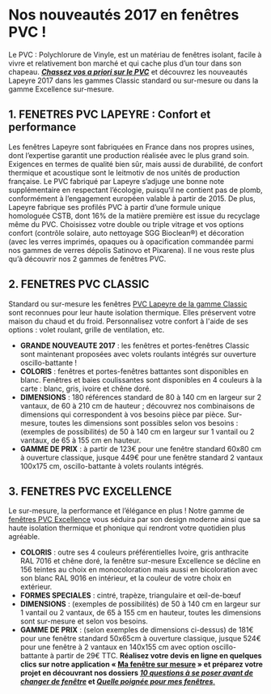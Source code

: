 ##
# **Nos nouveautés 2017 en fenêtres PVC !**
Le PVC : Polychlorure de Vinyle, est un matériau de fenêtres isolant, facile à vivre et relativement bon marché et qui cache plus d’un tour dans son chapeau. [**_Chassez vos a priori sur le PVC_**](https://www.lapeyre.fr/c/magazine/inspirations-tendances/chassez-vos-a%20priori-sur-le-PVC) et découvrez les nouveautés Lapeyre 2017 dans les gammes Classic standard ou sur-mesure ou dans la gamme Excellence sur-mesure.
##  1. FENETRES PVC LAPEYRE : Confort et performance
Les fenêtres Lapeyre sont fabriquées en France dans nos propres usines, dont l’expertise garantit une production réalisée avec le plus grand soin. Exigences en termes de qualité bien sûr, mais aussi de durabilité, de confort thermique et acoustique sont le leitmotiv de nos unités de production française.
Le PVC fabriqué par Lapeyre s’adjuge une bonne note supplémentaire en respectant l’écologie, puisqu’il ne contient pas de plomb, conformément à l’engagement européen valable à partir de 2015. De plus, Lapeyre fabrique ses profilés PVC à partir d’une formule unique homologuée CSTB, dont 16% de la matière première est issue du recyclage même du PVC.
Choisissez votre double ou triple vitrage et vos options confort (contrôle solaire, auto nettoyage SGG Bioclean®) et décoration (avec les verres imprimés, opaques ou à opacification commandée parmi nos gammes de verres dépolis Satinovo et Pixarena). Il ne vous reste plus qu’à découvrir nos 2 gammes de fenêtres PVC.
##  2. FENETRES PVC CLASSIC
Standard ou sur-mesure les fenêtres [PVC Lapeyre de la gamme Classic](https://www.lapeyre.fr/fenetre-classic-pvc-FPC2186320) sont reconnues pour leur haute isolation thermique. Elles préservent votre maison du chaud et du froid. Personnalisez votre confort à l'aide de ses options : volet roulant, grille de ventilation, etc.
- **GRANDE NOUVEAUTE 2017** : les fenêtres et portes-fenêtres Classic sont maintenant proposées avec volets roulants intégrés sur ouverture oscillo-battante !
- **COLORIS** : fenêtres et portes-fenêtres battantes sont disponibles en blanc. Fenêtres et baies coulissantes sont disponibles en 4 couleurs à la carte : blanc, gris, ivoire et chêne doré.
- **DIMENSIONS** : 180 références standard de 80 à 140 cm en largeur sur 2 vantaux, de 60 à 210 cm de hauteur ; découvrez nos combinaisons de dimensions qui correspondent à vos besoins pièce par pièce. Sur-mesure, toutes les dimensions sont possibles selon vos besoins : (exemples de possibilités) de 50 à 140 cm en largeur sur 1 vantail ou 2 vantaux, de 65 à 155 cm en hauteur.
- **GAMME DE PRIX** : à partir de 123€ pour une fenêtre standard 60x80 cm à ouverture classique, jusque 449€ pour une fenêtre standard 2 vantaux 100x175 cm, oscillo-battante à volets roulants intégrés.
##
##  3. FENETRES PVC EXCELLENCE
Le sur-mesure, la performance et l’élégance en plus ! Notre gamme de [fenêtres PVC Excellence](https://www.lapeyre.fr/fenetre-excellence-pvc-FPC511297) vous séduira par son design moderne ainsi que sa haute isolation thermique et phonique qui rendront votre quotidien plus agréable.
- **COLORIS** : outre ses 4 couleurs préférentielles Ivoire, gris anthracite RAL 7016 et chêne doré, la fenêtre sur-mesure Excellence se décline en 156 teintes au choix en monocoloration mais aussi en bicoloration avec son blanc RAL 9016 en intérieur, et la couleur de votre choix en extérieur.
- **FORMES SPECIALES** : cintré, trapèze, triangulaire et œil-de-bœuf
- **DIMENSIONS** : (exemples de possibilités) de 50 à 140 cm en largeur sur 1 vantail ou 2 vantaux, de 65 à 155 cm en hauteur, toutes les dimensions sont sur-mesure et selon vos besoins.
- **GAMME DE PRIX** : (selon exemples de dimensions ci-dessus) de 181€ pour une fenêtre standard 50x65cm à ouverture classique, jusque 524€ pour une fenêtre à 2 vantaux en 140x155 cm avec option oscillo-battante à partir de 29€ TTC.
**Réalisez votre devis en ligne en quelques clics sur notre application « [Ma fenêtre sur mesure](http://https://www.lapeyre.fr/c/h/configurateur-fenetres) » et préparez votre projet en découvrant nos dossiers [_10 questions à se poser avant de changer de fenêtre_](https://www.lapeyre.fr/c/magazine/inspirations-tendances/questions-%C3%A0-se-poser-avant-de-changer-ses-fen%C3%AAtres) et [_Quelle poignée pour mes fenêtres_](https://www.lapeyre.fr/c/magazine/inspirations-tendances/Bien-choisir-ses-poign%C3%A9es-de-fen%C3%AAtre)**[.](https://www.lapeyre.fr/c/magazine/inspirations-tendances/Bien-choisir-ses-poign%C3%A9es-de-fen%C3%AAtre)